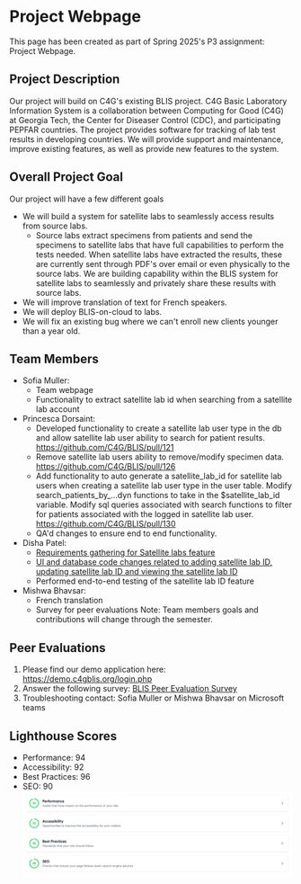 # Project Webpage
This page has been created as part of Spring 2025's P3 assignment: Project Webpage.

## Project Description
Our project will build on C4G's existing BLIS project. C4G Basic Laboratory Information System is a collaboration between Computing for Good (C4G) at Georgia Tech, the Center for Diseaser Control (CDC), and participating PEPFAR countries. The project provides software for tracking of lab test results in developing countries. We will provide support and maintenance, improve existing features, as well as provide new features to the system.

## Overall Project Goal
Our project will have a few different goals

- We will build a system for satellite labs to seamlessly access results from source labs. 
    - Source labs extract specimens from patients and send the specimens to satellite labs that have full capabilities to perform the tests needed. When satellite labs have extracted the results, these are currently sent through PDF's over email or even physically to the source labs. We are building capability within the BLIS system for satellite labs to seamlessly and privately share these results with source labs.
- We will improve translation of text for French speakers.
- We will deploy BLIS-on-cloud to labs.
- We will fix an existing bug where we can't enroll new clients younger than a year old.


## Team Members
- Sofia Muller: 
    - Team webpage
    - Functionality to extract satellite lab id when searching from a satellite lab account
- Princesca Dorsaint: 
    - Developed functionality to create a satellite lab user type in the db and allow satellite lab user ability to search for patient results. https://github.com/C4G/BLIS/pull/121
    - Remove satellite lab users ability to remove/modify specimen data. https://github.com/C4G/BLIS/pull/126
    - Add functionality to auto generate a satellite_lab_id for satellite lab users when creating  a satellite lab user type in the user table. Modify search_patients_by_...dyn functions to take in the $satellite_lab_id variable. Modify sql queries associated with search functions to filter for patients associated with the logged in satellite lab user. https://github.com/C4G/BLIS/pull/130
    - QA'd changes to ensure end to end functionality.
- Disha Patel: 
    - [Requirements gathering for Satellite labs feature](https://github.com/C4G/BLIS/pull/116)
    - [UI and database code changes related to adding satellite lab ID, updating satellite lab ID and viewing the satellite lab ID](https://github.com/C4G/BLIS/pull/127)
    - Performed end-to-end testing of the satellite lab ID feature
- Mishwa Bhavsar:
    - French translation
    - Survey for peer evaluations
Note: Team members goals and contributions will change through the semester.

## Peer Evaluations
1. Please find our demo application here: https://demo.c4gblis.org/login.php
2. Answer the following survey: [BLIS Peer Evaluation Survey](https://forms.office.com/r/snWhypaQiy)
3. Troubleshooting contact: Sofia Muller or Mishwa Bhavsar on Microsoft teams

## Lighthouse Scores
- Performance: 94
- Accessibility: 92
- Best Practices: 96
- SEO: 90
![Screenshot](../images/spring_2025/lighthouse.png)